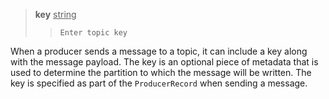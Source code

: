 > **key** <u>string</u>
>> `Enter topic key`

When a producer sends a message to a topic, it can include a key along with the message payload. The key is an optional piece of metadata that is used to determine the partition to which the message will be written. The key is specified as part of the `ProducerRecord` when sending a message.